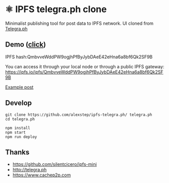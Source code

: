 
# ⚛ IPFS telegra.ph clone

Minimalist publishing tool for post data to IPFS network.
UI cloned from [Telegra.ph](http://telegra.ph)

## Demo ([click](https://ipfs.io/ipfs/QmbvveWddPW9ogjhPfByJybDAeE42eHna6a8bf6Qk2SF9B))
IPFS hash:QmbvveWddPW9ogjhPfByJybDAeE42eHna6a8bf6Qk2SF9B

You can access it through your local node or through a public IPFS gateway:
https://ipfs.io/ipfs/QmbvveWddPW9ogjhPfByJybDAeE42eHna6a8bf6Qk2SF9B

[Example post](https://ipfs.io/ipfs/QmRntMvqmhEH1YZDfEVeR8GS23XcL3hJpL2DEGP3NMeU7J/)

## Develop
```
git clone https://github.com/alexstep/ipfs-telegra.ph/ telegra.ph
cd telegra.ph

npm install
npm start
npm run deploy
```

## Thanks
 * https://github.com/silentcicero/ipfs-mini
 * http://telegra.ph
 * https://www.cachep2p.com
